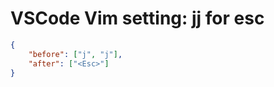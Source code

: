 # VSCode Vim setting: jj for esc

```json
{
    "before": ["j", "j"],
    "after": ["<Esc>"]
}
```

